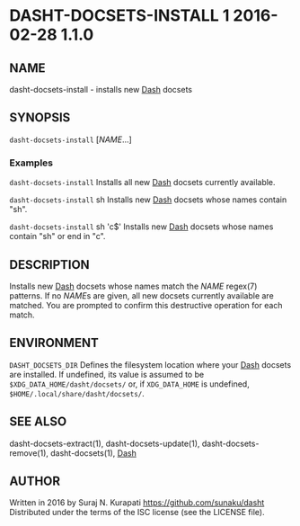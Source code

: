 # DASHT-DOCSETS-INSTALL 1       2016-02-28                            1.1.0

## NAME

dasht-docsets-install - installs new [Dash] docsets

## SYNOPSIS

`dasht-docsets-install` [*NAME*...]

### Examples

`dasht-docsets-install`
  Installs all new [Dash] docsets currently available.

`dasht-docsets-install` sh
  Installs new [Dash] docsets whose names contain "sh".

`dasht-docsets-install` sh 'c$'
  Installs new [Dash] docsets whose names contain "sh" or end in "c".

## DESCRIPTION

Installs new [Dash] docsets whose names match the *NAME* regex(7) patterns.
If no *NAME*s are given, all new docsets currently available are matched.
You are prompted to confirm this destructive operation for each match.

## ENVIRONMENT

`DASHT_DOCSETS_DIR`
  Defines the filesystem location where your [Dash] docsets are installed.
  If undefined, its value is assumed to be `$XDG_DATA_HOME/dasht/docsets/`
  or, if `XDG_DATA_HOME` is undefined, `$HOME/.local/share/dasht/docsets/`.

## SEE ALSO

dasht-docsets-extract(1), dasht-docsets-update(1), dasht-docsets-remove(1),
dasht-docsets(1), [Dash]

[Dash]: https://kapeli.com/dash

## AUTHOR

Written in 2016 by Suraj N. Kurapati <https://github.com/sunaku/dasht>
Distributed under the terms of the ISC license (see the LICENSE file).
